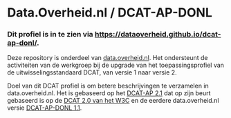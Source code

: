 # Data.Overheid.nl / DCAT-AP-DONL
### Dit profiel is in te zien via  https://dataoverheid.github.io/dcat-ap-donl/.

Deze repository is onderdeel van [data.overheid.nl](data.overheid.nl). Het ondersteunt de activiteiten van de werkgroep bij de upgrade van het toepassingsprofiel van de uitwisselingsstandaard DCAT, van versie 1 naar versie 2.

Doel van dit DCAT profiel is om betere beschrijvingen te verzamelen in data.overheid.nl. Het is gebaseerd op het [DCAT-AP 2.1](https://joinup.ec.europa.eu/collection/semantic-interoperability-community-semic/solution/dcat-application-profile-data-portals-europe/release/211) dat op zijn beurt gebaseerd is op de [DCAT 2.0 van het W3C](https://www.w3.org/TR/vocab-dcat-2/) en de eerdere data.overheid.nl versie [DCAT-AP-DONL 1.1](https://dcat-ap-donl.readthedocs.io/en/latest/).

